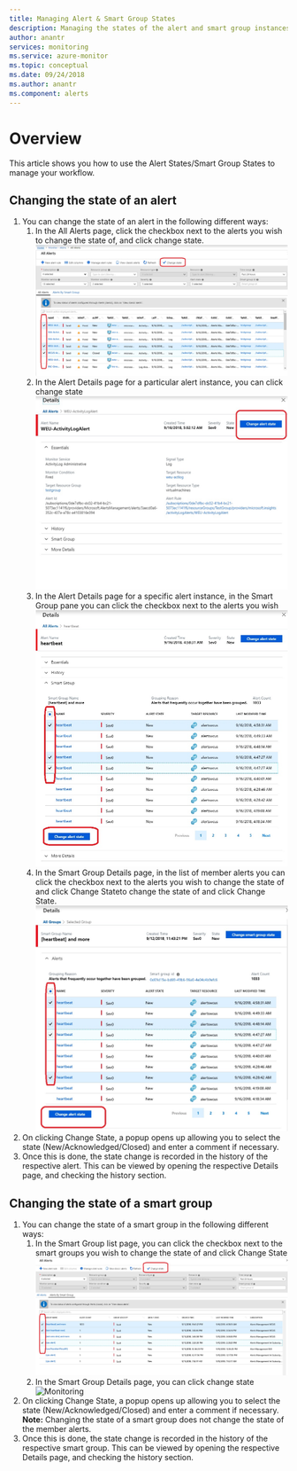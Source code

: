 ```yaml
---
title: Managing Alert & Smart Group States
description: Managing the states of the alert and smart group instances
author: anantr
services: monitoring
ms.service: azure-monitor
ms.topic: conceptual
ms.date: 09/24/2018
ms.author: anantr
ms.component: alerts
---
```



# Overview
This article shows you how to use the Alert States/Smart Group States to manage your workflow.
## Changing the state of an alert
1.	You can change the state of an alert in the following different ways:
	  1. In the All Alerts page, click the checkbox next to the alerts you wish to change the state of, and click change state.   
     ![Monitoring](./media/monitoring-alerts-managing-alert-states/state-all-alerts.jpg)
    1. In the Alert Details page for a particular alert instance, you can click change state   
    ![Monitoring](./media/monitoring-alerts-managing-alert-states/state-alert-details.jpg)
    1. In the Alert Details page for a specific alert instance, in the Smart Group pane you can click the checkbox next to the alerts you wish    
    ![Monitoring](./media/monitoring-alerts-managing-alert-states/state-alert-details-sg.jpg)
    1. In the Smart Group Details page, in the list of member alerts you can click the checkbox next to the alerts you wish to change the state of and click Change Stateto change the state of and click Change State.   
    ![Monitoring](./media/monitoring-alerts-managing-alert-states/state-sg-details-alerts.jpg)
1.	On clicking Change State, a popup opens up allowing you to select the state (New/Acknowledged/Closed) and enter a comment if necessary.
1.	Once this is done, the state change is recorded in the history of the respective alert. This can be viewed by opening the respective Details page, and checking the history section.
## Changing the state of a smart group
1. You can change the state of a smart group in the following different ways:
    1. In the Smart Group list page, you can click the checkbox next to the smart groups you wish to change the state of and click Change State  
    ![Monitoring](./media/monitoring-alerts-managing-alert-states/state-sg-list.jpg)
    1. In the Smart Group Details page, you can click change state        
    ![Monitoring](./media/monitoring-alerts-managing-alert-states/state-sg--details.jpg)
1. On clicking Change State, a popup opens up allowing you to select the state (New/Acknowledged/Closed) and enter a comment if necessary. **Note:** Changing the state of a smart group does not change the state of the member alerts.
1. Once this is done, the state change is recorded in the history of the respective smart group. This can be viewed by opening the respective Details page, and checking the history section.

